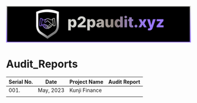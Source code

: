 ![](assets/p2p.png)

# Audit_Reports

| Serial No. | Date      | Project Name  | Audit Report |
|------------|-----------|---------------|--------------|
| 001.       | May, 2023 | Kunji Finance |              |
|            |           |               |              |